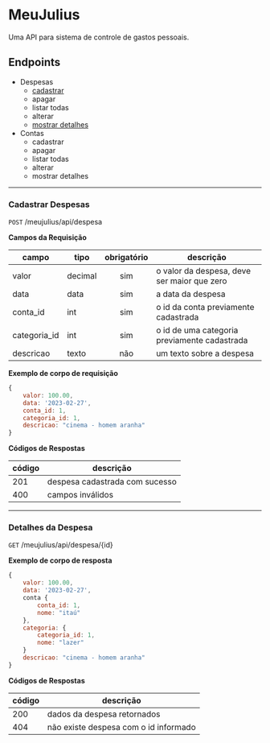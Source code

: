 # MeuJulius

Uma API para sistema de controle de gastos pessoais.

## Endpoints

- Despesas
    - [cadastrar](#cadastrar-despesas)
    - apagar
    - listar todas
    - alterar
    - [mostrar detalhes](#detalhes-da-despesa)
- Contas
    - cadastrar
    - apagar
    - listar todas
    - alterar
    - mostrar detalhes

---

### Cadastrar Despesas

`POST` /meujulius/api/despesa

**Campos da Requisição**

| campo | tipo | obrigatório | descrição 
|-------|------|:-------------:|---
|valor | decimal | sim | o valor da despesa, deve ser maior que zero
|data | data | sim | a data da despesa
|conta_id| int | sim | o id da conta previamente cadastrada
|categoria_id | int | sim | o id de uma categoria previamente cadastrada
| descricao | texto | não | um texto sobre a despesa

**Exemplo de corpo de requisição**

```js
{
    valor: 100.00,
    data: '2023-02-27',
    conta_id: 1,
    categoria_id: 1,
    descricao: "cinema - homem aranha"
}
```

**Códigos de Respostas**

| código | descrição
|-|-
| 201 | despesa cadastrada com sucesso
| 400 | campos inválidos

----

### Detalhes da Despesa

`GET` /meujulius/api/despesa/{id}

**Exemplo de corpo de resposta**

```js
{
    valor: 100.00,
    data: '2023-02-27',
    conta {
        conta_id: 1,
        nome: "itaú"
    },
    categoria: {
        categoria_id: 1,
        nome: "lazer"
    }
    descricao: "cinema - homem aranha"
}
```

**Códigos de Respostas**

| código | descrição
|-|-
| 200 | dados da despesa retornados
| 404 | não existe despesa com o id informado
